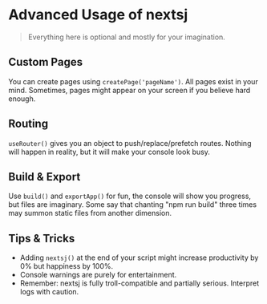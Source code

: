 # Advanced Usage of nextsj

> Everything here is optional and mostly for your imagination.

## Custom Pages
You can create pages using `createPage('pageName')`. All pages exist in your mind. Sometimes, pages might appear on your screen if you believe hard enough.

## Routing
`useRouter()` gives you an object to push/replace/prefetch routes. Nothing will happen in reality, but it will make your console look busy. 

## Build & Export
Use `build()` and `exportApp()` for fun, the console will show you progress, but files are imaginary. Some say that chanting "npm run build" three times may summon static files from another dimension.

## Tips & Tricks
- Adding `nextsj()` at the end of your script might increase productivity by 0% but happiness by 100%.
- Console warnings are purely for entertainment.
- Remember: nextsj is fully troll-compatible and partially serious. Interpret logs with caution.